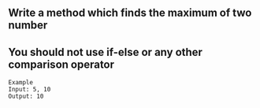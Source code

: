 ## Write a method which finds the maximum of two number
## You should not use if-else or any other comparison operator

    Example
    Input: 5, 10
    Output: 10
